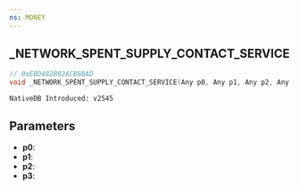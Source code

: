 ```yaml
---
ns: MONEY 
---
```


## _NETWORK_SPENT_SUPPLY_CONTACT_SERVICE

```c
// 0xEBD482B82ACB8BAD 
void _NETWORK_SPENT_SUPPLY_CONTACT_SERVICE(Any p0, Any p1, Any p2, Any p3);
```

```
NativeDB Introduced: v2545
```

## Parameters
* **p0**:
* **p1**:
* **p2**:
* **p3**:
